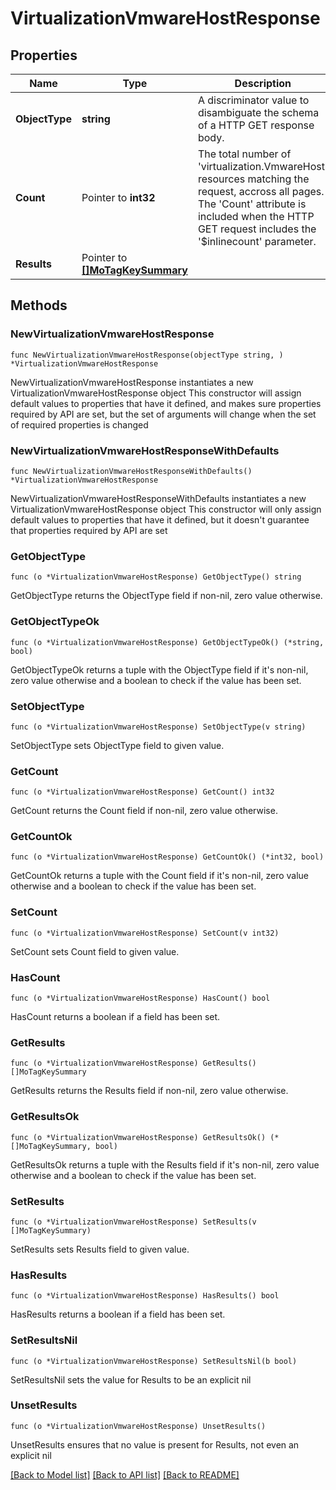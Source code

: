 # VirtualizationVmwareHostResponse

## Properties

Name | Type | Description | Notes
------------ | ------------- | ------------- | -------------
**ObjectType** | **string** | A discriminator value to disambiguate the schema of a HTTP GET response body. | 
**Count** | Pointer to **int32** | The total number of &#39;virtualization.VmwareHost&#39; resources matching the request, accross all pages. The &#39;Count&#39; attribute is included when the HTTP GET request includes the &#39;$inlinecount&#39; parameter. | [optional] 
**Results** | Pointer to [**[]MoTagKeySummary**](MoTagKeySummary.md) |  | [optional] 

## Methods

### NewVirtualizationVmwareHostResponse

`func NewVirtualizationVmwareHostResponse(objectType string, ) *VirtualizationVmwareHostResponse`

NewVirtualizationVmwareHostResponse instantiates a new VirtualizationVmwareHostResponse object
This constructor will assign default values to properties that have it defined,
and makes sure properties required by API are set, but the set of arguments
will change when the set of required properties is changed

### NewVirtualizationVmwareHostResponseWithDefaults

`func NewVirtualizationVmwareHostResponseWithDefaults() *VirtualizationVmwareHostResponse`

NewVirtualizationVmwareHostResponseWithDefaults instantiates a new VirtualizationVmwareHostResponse object
This constructor will only assign default values to properties that have it defined,
but it doesn't guarantee that properties required by API are set

### GetObjectType

`func (o *VirtualizationVmwareHostResponse) GetObjectType() string`

GetObjectType returns the ObjectType field if non-nil, zero value otherwise.

### GetObjectTypeOk

`func (o *VirtualizationVmwareHostResponse) GetObjectTypeOk() (*string, bool)`

GetObjectTypeOk returns a tuple with the ObjectType field if it's non-nil, zero value otherwise
and a boolean to check if the value has been set.

### SetObjectType

`func (o *VirtualizationVmwareHostResponse) SetObjectType(v string)`

SetObjectType sets ObjectType field to given value.


### GetCount

`func (o *VirtualizationVmwareHostResponse) GetCount() int32`

GetCount returns the Count field if non-nil, zero value otherwise.

### GetCountOk

`func (o *VirtualizationVmwareHostResponse) GetCountOk() (*int32, bool)`

GetCountOk returns a tuple with the Count field if it's non-nil, zero value otherwise
and a boolean to check if the value has been set.

### SetCount

`func (o *VirtualizationVmwareHostResponse) SetCount(v int32)`

SetCount sets Count field to given value.

### HasCount

`func (o *VirtualizationVmwareHostResponse) HasCount() bool`

HasCount returns a boolean if a field has been set.

### GetResults

`func (o *VirtualizationVmwareHostResponse) GetResults() []MoTagKeySummary`

GetResults returns the Results field if non-nil, zero value otherwise.

### GetResultsOk

`func (o *VirtualizationVmwareHostResponse) GetResultsOk() (*[]MoTagKeySummary, bool)`

GetResultsOk returns a tuple with the Results field if it's non-nil, zero value otherwise
and a boolean to check if the value has been set.

### SetResults

`func (o *VirtualizationVmwareHostResponse) SetResults(v []MoTagKeySummary)`

SetResults sets Results field to given value.

### HasResults

`func (o *VirtualizationVmwareHostResponse) HasResults() bool`

HasResults returns a boolean if a field has been set.

### SetResultsNil

`func (o *VirtualizationVmwareHostResponse) SetResultsNil(b bool)`

 SetResultsNil sets the value for Results to be an explicit nil

### UnsetResults
`func (o *VirtualizationVmwareHostResponse) UnsetResults()`

UnsetResults ensures that no value is present for Results, not even an explicit nil

[[Back to Model list]](../README.md#documentation-for-models) [[Back to API list]](../README.md#documentation-for-api-endpoints) [[Back to README]](../README.md)



